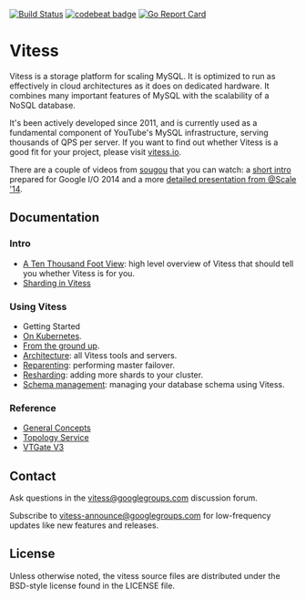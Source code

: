 [![Build Status](https://travis-ci.org/youtube/vitess.svg?branch=master)](https://travis-ci.org/youtube/vitess/builds)
[![codebeat badge](https://codebeat.co/badges/51c9a056-1103-4522-9a9c-dc623821ea87)](https://codebeat.co/projects/github-com-youtube-vitess)
[![Go Report Card](https://goreportcard.com/badge/github.com/youtube/vitess)](https://goreportcard.com/report/github.com/youtube/vitess)

# Vitess 

Vitess is a storage platform for scaling MySQL.
It is optimized to run as effectively in cloud architectures as it does on dedicated hardware.
It combines many important features of MySQL with the scalability of a NoSQL database.

It's been actively developed since 2011, and is currently used as
a fundamental component of YouTube's MySQL infrastructure, serving thousands of
QPS per server. If you want to find out whether Vitess is a good fit for your
project, please visit [vitess.io](http://vitess.io).

There are a couple of videos from [sougou](https://github.com/sougou) that you can watch:
a [short intro](http://youtu.be/midJ6b1LkA0) prepared for Google I/O 2014
and a more [detailed presentation from @Scale '14](http://youtu.be/5yDO-tmIoXY).

## Documentation

### Intro

 * [A Ten Thousand Foot View](http://vitess.io):
     high level overview of Vitess that should tell you whether Vitess is for you.
 * [Sharding in Vitess](http://vitess.io/user-guide/sharding.html)

### Using Vitess

 * Getting Started
  * [On Kubernetes](http://vitess.io/getting-started/).
  * [From the ground up](http://vitess.io/getting-started/local-instance.html).
 * [Architecture](http://vitess.io/overview/#architecture):
     all Vitess tools and servers.
 * [Reparenting](http://vitess.io/doc/Reparenting):
     performing master failover.
 * [Resharding](http://vitess.io/user-guide/sharding.html#resharding):
     adding more shards to your cluster.
 * [Schema management](http://vitess.io/doc/SchemaManagement):
     managing your database schema using Vitess.

### Reference

 * [General Concepts](http://vitess.io/overview/concepts.html)
 * [Topology Service](http://vitess.io/doc/TopologyService)
 * [VTGate V3](http://vitess.io/doc/VTGateV3Features/)

## Contact

Ask questions in the
[vitess@googlegroups.com](https://groups.google.com/forum/#!forum/vitess)
discussion forum.

Subscribe to
[vitess-announce@googlegroups.com](https://groups.google.com/forum/#!forum/vitess-announce)
for low-frequency updates like new features and releases.

## License

Unless otherwise noted, the vitess source files are distributed
under the BSD-style license found in the LICENSE file.

